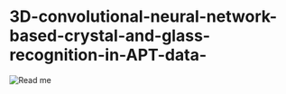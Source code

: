 # 3D-convolutional-neural-network-based-crystal-and-glass-recognition-in-APT-data-
![Read me](https://user-images.githubusercontent.com/68018910/165085275-f4749dea-a6b2-4814-8f5a-c19b2082752b.png)
